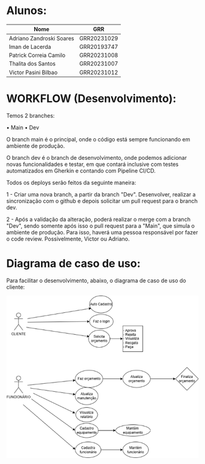# Alunos:

<div align="center">

| Nome                     | GRR         |
| ------------------------ | ----------- |
| Adriano Zandroski Soares | GRR20231029 |
| Iman de Lacerda          | GRR20193747 |
| Patrick Correia Camilo   | GRR20231008 |
| Thalita dos Santos       | GRR20231007 |
| Victor Pasini Bilbao     | GRR20231012 |


</div>

# WORKFLOW (Desenvolvimento):

Temos 2 branches:

• Main 
• Dev 

O branch main é o principal, onde o código está sempre funcionando em ambiente de produção. 

O branch dev é o branch de desenvolvimento, onde podemos adicionar novas funcionalidades e testar, em que contará inclusive com testes automatizados em Gherkin e contando com Pipeline CI/CD. 

Todos os deploys serão feitos da seguinte maneira: 

1 - Criar uma nova branch, a partir da branch "Dev". Desenvolver, realizar a sincronização com o github e depois solicitar um pull request para o branch dev. 

2 - Após a validação da alteração, poderá realizar o merge com a branch "Dev", sendo somente após isso o pull request para a "Main", que simula o ambiente de produção. Para isso, haverá uma pessoa responsável por fazer o code review. Possivelmente, Victor ou Adriano.

# Diagrama de caso de uso: 

Para facilitar o desenvolvimento, abaixo, o diagrama de caso de uso do cliente: 

<img src="\image\diagrama.png">
